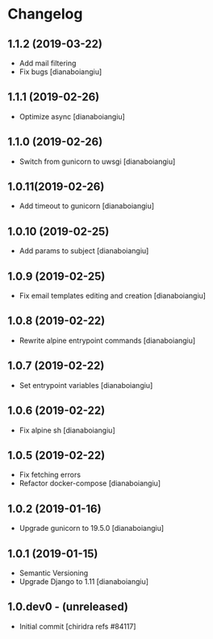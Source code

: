 Changelog
=========

1.1.2 (2019-03-22)
-----------------
* Add mail filtering
* Fix bugs
  [dianaboiangiu]

1.1.1 (2019-02-26)
-----------------
* Optimize async
  [dianaboiangiu]

1.1.0 (2019-02-26)
------------------
* Switch from gunicorn to uwsgi
  [dianaboiangiu]

1.0.11(2019-02-26)
-----------------
* Add timeout to gunicorn
  [dianaboiangiu]

1.0.10 (2019-02-25)
-----------------
* Add params to subject
  [dianaboiangiu]

1.0.9 (2019-02-25)
-----------------
* Fix email templates editing and creation
  [dianaboiangiu]

1.0.8 (2019-02-22)
-----------------
* Rewrite alpine entrypoint commands
  [dianaboiangiu]

1.0.7 (2019-02-22)
-----------------
* Set entrypoint variables
  [dianaboiangiu]

1.0.6 (2019-02-22)
------------------
* Fix alpine sh
  [dianaboiangiu]

1.0.5 (2019-02-22)
------------------
* Fix fetching errors
* Refactor docker-compose
  [dianaboiangiu]

1.0.2 (2019-01-16)
------------------
* Upgrade gunicorn to 19.5.0
  [dianaboiangiu]

1.0.1 (2019-01-15)
------------------
* Semantic Versioning
* Upgrade Django to 1.11
  [dianaboiangiu]

1.0.dev0 - (unreleased)
-----------------------
* Initial commit
  [chiridra refs #84117]
